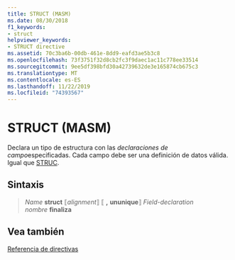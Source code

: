 ```yaml
---
title: STRUCT (MASM)
ms.date: 08/30/2018
f1_keywords:
- struct
helpviewer_keywords:
- STRUCT directive
ms.assetid: 70c3ba6b-00db-461e-8dd9-eafd3ae5b3c8
ms.openlocfilehash: 73f3751f32d8cb2fc3f9daec1ac11c778ee33514
ms.sourcegitcommit: 9ee5df398bfd30a42739632de3e165874cb675c3
ms.translationtype: MT
ms.contentlocale: es-ES
ms.lasthandoff: 11/22/2019
ms.locfileid: "74393567"
---
```

# <a name="struct-masm"></a>STRUCT (MASM)

Declara un tipo de estructura con las *declaraciones de campo*especificadas. Cada campo debe ser una definición de datos válida. Igual que [STRUC](../../assembler/masm/struc.md).

## <a name="syntax"></a>Sintaxis

> *Name* **struct** ⟦*alignment*⟧ ⟦ __,__ **ununique**⟧ *Field-declaration*\
> *nombre* **finaliza**

## <a name="see-also"></a>Vea también

[Referencia de directivas](../../assembler/masm/directives-reference.md)
